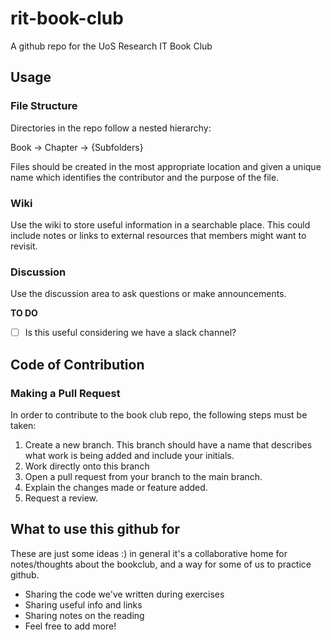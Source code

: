 # rit-book-club
A github repo for the UoS Research IT Book Club

## Usage

### File Structure
Directories in the repo follow a nested hierarchy:

Book -> Chapter -> {Subfolders}

Files should be created in the most appropriate location and given a unique name which identifies the contributor and the purpose of the file.

### Wiki

Use the wiki to store useful information in a searchable place. This could include notes or links to external resources that members might want to revisit.

### Discussion

Use the discussion area to ask questions or make announcements. 

**TO DO**
- [ ] Is this useful considering we have a slack channel?

### 

## Code of Contribution

### Making a Pull Request
In order to contribute to the book club repo, the following steps must be taken:

1. Create a new branch. This branch should have a name that describes what work is being added and include your initials.
2. Work directly onto this branch
3. Open a pull request from your branch to the main branch.
4. Explain the changes made or feature added.
5. Request a review.

## What to use this github for
These are just some ideas :) in general it's a collaborative home for notes/thoughts about the bookclub, and a way for some of us to practice github.

* Sharing the code we've written during exercises
* Sharing useful info and links
* Sharing notes on the reading
* Feel free to add more!

